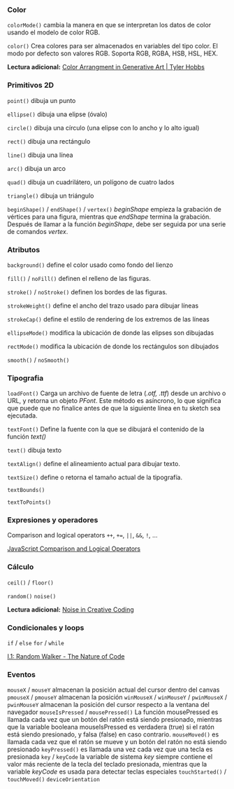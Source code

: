 ### Color

`colorMode()` cambia la manera en que se interpretan los datos de color usando el modelo de color RGB.

`color()` Crea colores para ser almacenados en variables del tipo color. El modo por defecto son valores RGB. Soporta RGB, RGBA, HSB, HSL, HEX.

**Lectura adicional:** [Color Arrangment in Generative Art | Tyler Hobbs](https://www.tylerxhobbs.com/words/color-arrangment-in-generative-art)

### Primitivos 2D

`point()` dibuja un punto

`ellipse()` dibuja una elipse (óvalo)

`circle()` dibuja una círculo (una elipse con lo ancho y lo alto igual)

 `rect()` dibuja una rectángulo

`line()` dibuja una línea

`arc()` dibuja un arco

`quad()` dibuja un cuadrilátero, un polígono de cuatro lados

`triangle()` dibuja un triángulo

`beginShape()` / `endShape()` / `vertex()` *beginShape* empieza la grabación de vértices para una figura, mientras que *endShape* termina la grabación. Después de llamar a la función *beginShape*, debe ser seguida por una serie de comandos *vertex*.

### Atributos

`background()` define el color usado como fondo del lienzo

`fill()` / `noFill()` definen el relleno de las figuras.

`stroke()` / `noStroke()` definen los bordes de las figuras.

`strokeWeight()` define el ancho del trazo usado para dibujar líneas

`strokeCap()` define el estilo de rendering de los extremos de las líneas

`ellipseMode()`  modifica la ubicación de donde las elipses son dibujadas

`rectMode()` modifica la ubicación de donde los rectángulos son dibujados

`smooth()` / `noSmooth()`

### Tipografia

`loadFont()` Carga un archivo de fuente de letra (*.otf, .ttf*) desde un archivo o URL, y retorna un objeto *PFont*. Este método es asíncrono, lo que significa que puede que no finalice antes de que la siguiente línea en tu sketch sea ejecutada.

`textFont()` Define la fuente con la que se dibujará el contenido de la función *text()*

`text()` dibuja texto

`textAlign()` define el alineamiento actual para dibujar texto. 

`textSize()` define o retorna el tamaño actual de la tipografía.

`textBounds()`

`textToPoints()` 

### Expresiones y operadores

Comparison and logical operators `++`, `+=`, `||`, `&&`, `!`, …

[JavaScript Comparison and Logical Operators](https://www.w3schools.com/js/js_comparisons.asp)

### Cálculo

`ceil()` / `floor()` 

`random()`  `noise()`

**Lectura adicional:** [Noise in Creative Coding](https://varun.ca/noise/)

### Condicionales y loops

`if` / `else`
`for` / `while`

[I.1: Random Walker - The Nature of Code](https://www.youtube.com/watch?v=rqecAdEGW6I)

### Eventos

`mouseX` / `mouseY` almacenan la posición actual del cursor dentro del canvas
`pmouseX` / `pmouseY` almacenan la posición
`winMouseX` / `winMouseY` / `pwinMouseX` / `pwinMouseY` almacenan la posición del cursor respecto a la ventana del navegador
`mouseIsPressed` / `mousePressed()` La función mousePressed es llamada cada vez que un botón del ratón está siendo presionado, mientras que la variable booleana mouseIsPressed es verdadera (true) si el ratón está siendo presionado, y falsa (false) en caso contrario.
`mouseMoved()` es llamada cada vez que el ratón se mueve y un botón del ratón no está siendo presionado
`keyPressed()` es llamada una vez cada vez que una tecla es presionada
`key` / `keyCode` la variable de sistema *key* siempre contiene el valor más reciente de la tecla del teclado presionada, mientras que la variable *keyCode* es usada para detectar teclas especiales
`touchStarted()` / `touchMoved()`
`deviceOrientation`